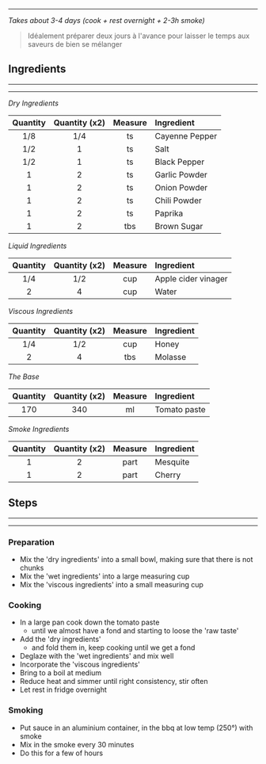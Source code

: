 
---
*Takes about 3-4 days (cook + rest overnight + 2-3h smoke)*

> Idéalement préparer deux jours à l'avance pour laisser le temps aux saveurs de bien se mélanger


## Ingredients
---
---

*Dry Ingredients*  

| **Quantity** | Quantity (x2) | **Measure** | **Ingredient** |
| :----------: | :-----------: | :---------: | :------------- |
|     1/8      |      1/4      |     ts      | Cayenne Pepper |
|     1/2      |       1       |     ts      | Salt           |
|     1/2      |       1       |     ts      | Black Pepper   |
|      1       |       2       |     ts      | Garlic Powder  |
|      1       |       2       |     ts      | Onion Powder   |
|      1       |       2       |     ts      | Chili Powder   |
|      1       |       2       |     ts      | Paprika        |
|      1       |       2       |     tbs     | Brown Sugar    |

*Liquid Ingredients*  

| **Quantity** | Quantity (x2) | **Measure** | **Ingredient**      |
| :----------: | :-----------: | :---------: | :------------------ |
|     1/4      |      1/2      |     cup     | Apple cider vinager |
|      2       |       4       |     cup     | Water               |

*Viscous Ingredients*  

| **Quantity** | Quantity (x2) | **Measure** | **Ingredient** |
| :----------: | :-----------: | :---------: | :------------- |
|     1/4      |      1/2      |     cup     | Honey          |
|      2       |       4       |     tbs     | Molasse        |

*The Base*  

| **Quantity** | Quantity (x2) | **Measure** | **Ingredient** |
| :----------: | :-----------: | :---------: | :------------- |
|     170      |      340      |     ml      | Tomato paste   |

*Smoke Ingredients*

| **Quantity** | Quantity (x2) | **Measure** | **Ingredient** |
| :----------: | :-----------: | :---------: | :------------- |
|      1       |       2       |    part     | Mesquite       |
|      1       |       2       |    part     | Cherry         |


## Steps
---
---
### Preparation

- Mix the 'dry ingredients' into a small bowl, making sure that there is not chunks
- Mix the 'wet ingredients' into a large measuring cup
- Mix the 'viscous ingredients' into a small measuring cup

### Cooking

- In a large pan cook down the tomato paste
	- until we almost have a fond and starting to loose the 'raw taste'
- Add the 'dry ingredients'
	- and fold them in, keep cooking until we get a fond
- Deglaze with the 'wet ingredients' and mix well
- Incorporate the 'viscous ingredients'
- Bring to a boil at medium  
- Reduce heat and simmer until right consistency, stir often
- Let rest in fridge overnight

### Smoking

- Put sauce in an aluminium container, in the bbq at low temp (250°) with smoke
- Mix in the smoke every 30 minutes
- Do this for a few of hours
  